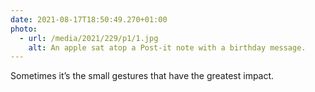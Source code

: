 ```yaml
---
date: 2021-08-17T18:50:49.270+01:00
photo:
  - url: /media/2021/229/p1/1.jpg
    alt: An apple sat atop a Post-it note with a birthday message.
---
```


Sometimes it’s the small gestures that have the greatest impact.
